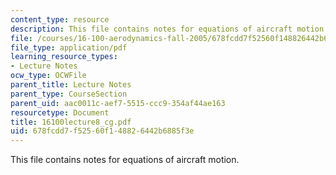 ```yaml
---
content_type: resource
description: This file contains notes for equations of aircraft motion.
file: /courses/16-100-aerodynamics-fall-2005/678fcdd7f52560f148826442b6885f3e_16100lecture8_cg.pdf
file_type: application/pdf
learning_resource_types:
- Lecture Notes
ocw_type: OCWFile
parent_title: Lecture Notes
parent_type: CourseSection
parent_uid: aac0011c-aef7-5515-ccc9-354af44ae163
resourcetype: Document
title: 16100lecture8_cg.pdf
uid: 678fcdd7-f525-60f1-4882-6442b6885f3e
---
```

This file contains notes for equations of aircraft motion.

